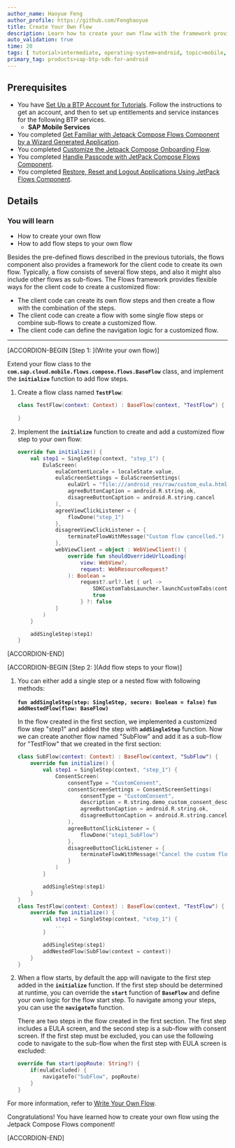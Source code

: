 ```yaml
---
author_name: Haoyue Feng
author_profile: https://github.com/Fenghaoyue
title: Create Your Own Flow
description: Learn how to create your own flow with the framework provided by Jetpack Compose Flows component of SAP BTP SDK for Android.
auto_validation: true
time: 20
tags: [ tutorial>intermediate, operating-system>android, topic>mobile, products>sap-business-technology-platform]
primary_tag: products>sap-btp-sdk-for-android
---
```


## Prerequisites
- You have [Set Up a BTP Account for Tutorials](group.btp-setup). Follow the instructions to get an account, and then to set up entitlements and service instances for the following BTP services.
    - **SAP Mobile Services**
- You completed [Get Familiar with Jetpack Compose Flows Component by a Wizard Generated Application](sdk-android-flowsjc-wizard).
- You completed [Customize the Jetpack Compose Onboarding Flow](sdk-android-flowsjc-onboarding).
- You completed [Handle Passcode with JetPack Compose Flows Component](sdk-android-flowsjc-passcode).
- You completed [Restore, Reset and Logout Applications Using JetPack Flows Component](sdk-android-flowsjc-restore).

## Details
### You will learn
  - How to create your own flow
  - How to add flow steps to your own flow

Besides the pre-defined flows described in the previous tutorials, the flows component also provides a framework for the client code to create its own flow. Typically, a flow consists of several flow steps, and also it might also include other flows as sub-flows. The Flows framework provides flexible ways for the client code to create a customized flow:

- The client code can create its own flow steps and then create a flow with the combination of the steps.
- The client code can create a flow with some single flow steps or combine sub-flows to create a customized flow.
- The client code can define the navigation logic for a customized flow.

---

[ACCORDION-BEGIN [Step 1: ](Write your own flow)]

Extend your flow class to the **`com.sap.cloud.mobile.flows.compose.flows.BaseFlow`** class, and implement the **`initialize`** function to add flow steps.

1. Create a flow class named **`TestFlow`**:

    ```Kotlin
    class TestFlow(context: Context) : BaseFlow(context, "TestFlow") {
            
    }
    ```

2. Implement the **`initialize`** function to create and add a customized flow step to your own flow:

    ```Kotlin
    override fun initialize() {
        val step1 = SingleStep(context, "step_1") {
            EulaScreen(
                eulaContentLocale = localeState.value,
                eulaScreenSettings = EulaScreenSettings(
                    eulaUrl = "file:///android_res/raw/custom_eula.html",
                    agreeButtonCaption = android.R.string.ok,
                    disagreeButtonCaption = android.R.string.cancel
                ),
                agreeViewClickListener = {
                    flowDone("step_1")
                },
                disagreeViewClickListener = {
                    terminateFlowWithMessage("Custom flow cancelled.")
                },
                webViewClient = object : WebViewClient() {
                    override fun shouldOverrideUrlLoading(
                        view: WebView?,
                        request: WebResourceRequest?
                    ): Boolean =
                        request?.url?.let { url ->
                            SDKCustomTabsLauncher.launchCustomTabs(context, url.toString())
                            true
                        } ?: false
                }
            )
        }

        addSingleStep(step1)
    }
    ```
[ACCORDION-END]

[ACCORDION-BEGIN [Step 2: ](Add flow steps to your flow)]

1. You can either add a single step or a nested flow with following methods:

    **`fun addSingleStep(step: SingleStep, secure: Boolean = false)`**
    **`fun addNestedFlow(flow: BaseFlow)`**

    In the flow created in the first section, we implemented a customized flow step "step1" and added the step with **`addSingleStep`** function. Now we can create another flow named "SubFlow" and add it as a sub-flow for "TestFlow" that we created in the first section:

    ```Kotlin
    class SubFlow(context: Context) : BaseFlow(context, "SubFlow") {
        override fun initialize() {
            val step1 = SingleStep(context, "step_1") {
                ConsentScreen(
                    consentType = "CustomConsent",
                    consentScreenSettings = ConsentScreenSettings(
                        consentType = "CustomConsent",
                        description = R.string.demo_custom_consent_description,
                        agreeButtonCaption = android.R.string.ok,
                        disagreeButtonCaption = android.R.string.cancel
                    ),
                    agreeButtonClickListener = {
                        flowDone("step1_SubFlow")
                    },
                    disagreeButtonClickListener = {
                        terminateFlowWithMessage("Cancel the custom flow.")
                    }
                )
            }

            addSingleStep(step1)
        }
    }
    class TestFlow(context: Context) : BaseFlow(context, "TestFlow") {
        override fun initialize() {
            val step1 = SingleStep(context, "step_1") {
                ...
            }

            addSingleStep(step1)
            addNestedFlow(SubFlow(context = context))
        }
    }
    ```

2. When a flow starts, by default the app will navigate to the first step added in the **`initialize`** function. If the first step should be determined at runtime, you can override the **`start`** function of **`BaseFlow`** and define your own logic for the flow start step. To navigate among your steps, you can use the **`navigateTo`** function.

    There are two steps in the flow created in the first section. The first step includes a EULA screen, and the second step is a sub-flow with consent screen. If the first step must be excluded, you can use the following code to navigate to the sub-flow when the first step with EULA screen is excluded: 

    ```Kotlin
    override fun start(popRoute: String?) {
        if(eulaExcluded) {
            navigateTo("SubFlow", popRoute)
        }     
    }
    ```

For more information, refer to [Write Your Own Flow](https://help.sap.com/doc/f53c64b93e5140918d676b927a3cd65b/Cloud/en-US/docs-en/guides/features/onboarding/android/compose-flows/CustomFlow.html).

Congratulations! You have learned how to create your own flow using the Jetpack Compose Flows component!

[ACCORDION-END]